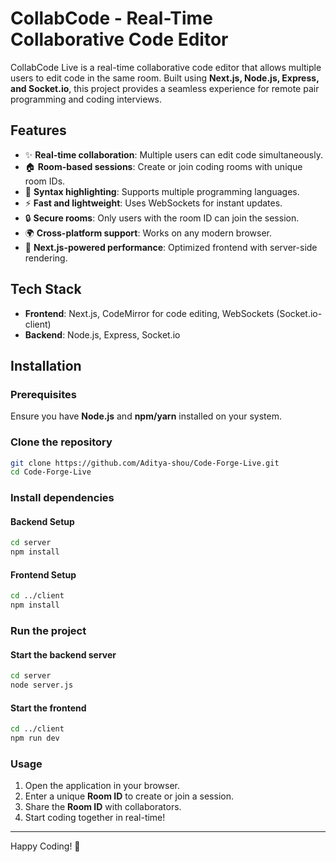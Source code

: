 # CollabCode - Real-Time Collaborative Code Editor

CollabCode Live is a real-time collaborative code editor that allows multiple users to edit code in the same room. Built using **Next.js, Node.js, Express, and Socket.io**, this project provides a seamless experience for remote pair programming and coding interviews.

## Features
- ✨ **Real-time collaboration**: Multiple users can edit code simultaneously.
- 🏠 **Room-based sessions**: Create or join coding rooms with unique room IDs.
- 🎨 **Syntax highlighting**: Supports multiple programming languages.
- ⚡ **Fast and lightweight**: Uses WebSockets for instant updates.
- 🔒 **Secure rooms**: Only users with the room ID can join the session.
- 🌍 **Cross-platform support**: Works on any modern browser.
- 🚀 **Next.js-powered performance**: Optimized frontend with server-side rendering.

## Tech Stack
- **Frontend**: Next.js, CodeMirror for code editing, WebSockets (Socket.io-client)
- **Backend**: Node.js, Express, Socket.io

## Installation

### Prerequisites
Ensure you have **Node.js** and **npm/yarn** installed on your system.

### Clone the repository
```sh
git clone https://github.com/Aditya-shou/Code-Forge-Live.git
cd Code-Forge-Live
```

### Install dependencies
#### Backend Setup
```sh
cd server
npm install
```

#### Frontend Setup
```sh
cd ../client
npm install
```

### Run the project
#### Start the backend server
```sh
cd server
node server.js
```

#### Start the frontend
```sh
cd ../client
npm run dev
```

### Usage
1. Open the application in your browser.
2. Enter a unique **Room ID** to create or join a session.
3. Share the **Room ID** with collaborators.
4. Start coding together in real-time!


---

Happy Coding! 🚀
